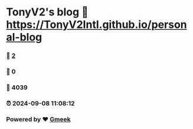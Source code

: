# TonyV2's blog :link: https://TonyV2Intl.github.io/personal-blog 
### :page_facing_up: [2](https://TonyV2Intl.github.io/personal-blog/tag.html) 
### :speech_balloon: 0 
### :hibiscus: 4039 
### :alarm_clock: 2024-09-08 11:08:12 
### Powered by :heart: [Gmeek](https://github.com/Meekdai/Gmeek)

